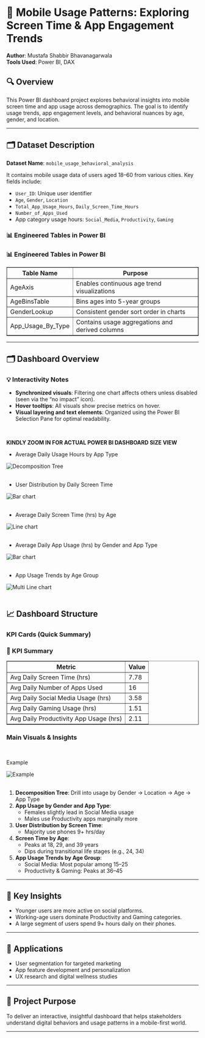
# 📱 Mobile Usage Patterns: Exploring Screen Time & App Engagement Trends

**Author**: Mustafa Shabbir Bhavanagarwala  
**Tools Used**: Power BI, DAX

## 🔍 Overview

This Power BI dashboard project explores behavioral insights into mobile screen time and app usage across demographics. The goal is to identify usage trends, app engagement levels, and behavioral nuances by age, gender, and location.

---



## 🗂️ Dataset Description

**Dataset Name**: `mobile_usage_behavioral_analysis`

It contains mobile usage data of users aged 18–60 from various cities. Key fields include:

- `User_ID`: Unique user identifier
- `Age`, `Gender`, `Location`
- `Total_App_Usage_Hours`, `Daily_Screen_Time_Hours`
- `Number_of_Apps_Used`
- App category usage hours: `Social_Media`, `Productivity`, `Gaming`

### 📊 Engineered Tables in Power BI

<h3>📊 Engineered Tables in Power BI</h3>

<table border="1" cellpadding="6" cellspacing="0">
  <thead>
    <tr>
      <th>Table Name</th>
      <th>Purpose</th>
    </tr>
  </thead>
  <tbody>
    <tr>
      <td>AgeAxis</td>
      <td>Enables continuous age trend visualizations</td>
    </tr>
    <tr>
      <td>AgeBinsTable</td>
      <td>Bins ages into 5-year groups</td>
    </tr>
    <tr>
      <td>GenderLookup</td>
      <td>Consistent gender sort order in charts</td>
    </tr>
    <tr>
      <td>App_Usage_By_Type</td>
      <td>Contains usage aggregations and derived columns</td>
    </tr>
  </tbody>
</table>

---

## 🗂️ Dashboard Overview

### 💡 Interactivity Notes

- **Synchronized visuals**: Filtering one chart affects others unless disabled (seen via the “no impact” icon).  
- **Hover tooltips**: All visuals show precise metrics on hover.  
- **Visual layering and text elements**: Organized using the Power BI Selection Pane for optimal readability.  
<br>


**KINDLY ZOOM IN FOR ACTUAL POWER BI DASHBOARD SIZE VIEW**

<ul>
<li>Average Daily Usage Hours by App Type</li>
</ul>

![Decomposition Tree](./images/tree.png)
<br>
<br>

<ul>
<li>User Distribution by Daily Screen Time</li>
</ul>

![Bar chart](./images/verbar.png)
<br>
<br>

<ul>
<li>Average Daily Screen Time (hrs) by Age</li>
</ul>

![Line chart](./images/singleLine.png)
<br>
<br>

<ul>
<li>Average Daily App Usage (hrs) by Gender and App Type</li>
</ul>

![Bar chart](./images/genderbar.png)
<br>
<br>

<ul>
<li>App Usage Trends by Age Group</li>
</ul>

![Multi Line chart](./images/multiline.png)
<br>
<br>





## 📈 Dashboard Structure

### KPI Cards (Quick Summary)

<h3>📌 KPI Summary</h3>

<table border="1" cellpadding="6" cellspacing="0">
  <thead>
    <tr>
      <th>Metric</th>
      <th>Value</th>
    </tr>
  </thead>
  <tbody>
    <tr>
      <td>Avg Daily Screen Time (hrs)</td>
      <td>7.78</td>
    </tr>
    <tr>
      <td>Avg Daily Number of Apps Used</td>
      <td>16</td>
    </tr>
    <tr>
      <td>Avg Daily Social Media Usage (hrs)</td>
      <td>3.58</td>
    </tr>
    <tr>
      <td>Avg Daily Gaming Usage (hrs)</td>
      <td>1.51</td>
    </tr>
    <tr>
      <td>Avg Daily Productivity App Usage (hrs)</td>
      <td>2.11</td>
    </tr>
  </tbody>
</table>

### Main Visuals & Insights

<br>

<p>Example</p>


![Example](./images/example.png)
<br>
<br>

1. **Decomposition Tree**: Drill into usage by Gender → Location → Age → App Type
2. **App Usage by Gender and App Type**:
   - Females slightly lead in Social Media usage
   - Males use Productivity apps marginally more
3. **User Distribution by Screen Time**:
   - Majority use phones 9+ hrs/day
4. **Screen Time by Age**:
   - Peaks at 18, 29, and 39 years
   - Dips during transitional life stages (e.g., 24, 34)
5. **App Usage Trends by Age Group**:
   - Social Media: Most popular among 15–25
   - Productivity & Gaming: Peaks at 36–45

---

## 🧠 Key Insights

- Younger users are more active on social platforms.
- Working-age users dominate Productivity and Gaming categories.
- A large segment of users spend 9+ hours daily on their phones.

---

## 🎯 Applications

- User segmentation for targeted marketing
- App feature development and personalization
- UX research and digital wellness studies

---

## 📌 Project Purpose

To deliver an interactive, insightful dashboard that helps stakeholders understand digital behaviors and usage patterns in a mobile-first world.

---
